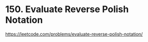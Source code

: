 # 150. Evaluate Reverse Polish Notation

https://leetcode.com/problems/evaluate-reverse-polish-notation/
